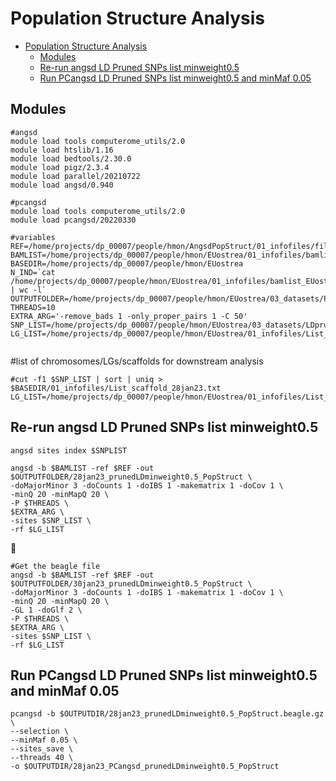 Population Structure Analysis
================

- [Population Structure Analysis](#population-structure-analysis)
  - [Modules](#modules)
  - [Re-run angsd LD Pruned SNPs list minweight0.5](#re-run-angsd-ld-pruned-snps-list-minweight05)
  - [Run PCangsd LD Pruned SNPs list minweight0.5 and minMaf 0.05](#run-pcangsd-ld-pruned-snps-list-minweight05-and-minmaf-005)


## Modules
```
#angsd
module load tools computerome_utils/2.0
module load htslib/1.16
module load bedtools/2.30.0
module load pigz/2.3.4
module load parallel/20210722
module load angsd/0.940

#pcangsd
module load tools computerome_utils/2.0
module load pcangsd/20220330 

#variables
REF=/home/projects/dp_00007/people/hmon/AngsdPopStruct/01_infofiles/fileOegenome10scaffoldC3G.fasta
BAMLIST=/home/projects/dp_00007/people/hmon/EUostrea/01_infofiles/bamlist_EUostrea.txt
BASEDIR=/home/projects/dp_00007/people/hmon/EUostrea
N_IND=`cat /home/projects/dp_00007/people/hmon/EUostrea/01_infofiles/bamlist_EUostrea.txt | wc -l`
OUTPUTFOLDER=/home/projects/dp_00007/people/hmon/EUostrea/03_datasets/PopulationStructure
THREADS=10
EXTRA_ARG='-remove_bads 1 -only_proper_pairs 1 -C 50'
SNP_LIST=/home/projects/dp_00007/people/hmon/EUostrea/03_datasets/LDpruning/LDprunedlist_rightmafs_AllCHRs.min_weight0.5_23jan23
LG_LIST=/home/projects/dp_00007/people/hmon/EUostrea/01_infofiles/List_scaffold_28jan23.txt


```
#list of chromosomes/LGs/scaffolds for downstream analysis
```
#cut -f1 $SNP_LIST | sort | uniq > $BASEDIR/01_infofiles/List_scaffold_28jan23.txt
LG_LIST=/home/projects/dp_00007/people/hmon/EUostrea/01_infofiles/List_scaffold_28jan23.txt
```
## Re-run angsd LD Pruned SNPs list minweight0.5
```
angsd sites index $SNPLIST
```
```
angsd -b $BAMLIST -ref $REF -out $OUTPUTFOLDER/28jan23_prunedLDminweight0.5_PopStruct \
-doMajorMinor 3 -doCounts 1 -doIBS 1 -makematrix 1 -doCov 1 \
-minQ 20 -minMapQ 20 \
-P $THREADS \
$EXTRA_ARG \
-sites $SNP_LIST \
-rf $LG_LIST
```
🤝
```
#Get the beagle file
angsd -b $BAMLIST -ref $REF -out $OUTPUTFOLDER/30jan23_prunedLDminweight0.5_PopStruct \
-doMajorMinor 3 -doCounts 1 -doIBS 1 -makematrix 1 -doCov 1 \
-minQ 20 -minMapQ 20 \
-GL 1 -doGlf 2 \
-P $THREADS \
$EXTRA_ARG \
-sites $SNP_LIST \
-rf $LG_LIST
```
## Run PCangsd LD Pruned SNPs list minweight0.5 and minMaf 0.05
```
pcangsd -b $OUTPUTDIR/28jan23_prunedLDminweight0.5_PopStruct.beagle.gz \
--selection \
--minMaf 0.05 \
--sites_save \
--threads 40 \
-o $OUTPUTDIR/28jan23_PCangsd_prunedLDminweight0.5_PopStruct
```